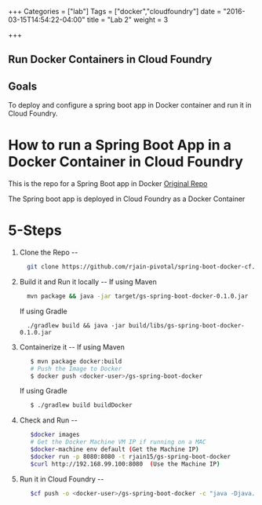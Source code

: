 +++
Categories = ["lab"]
Tags = ["docker","cloudfoundry"]
date = "2016-03-15T14:54:22-04:00"
title = "Lab 2"
weight = 3

+++


Run Docker Containers in Cloud Foundry
-

Goals
--

To deploy and configure a spring boot app in Docker container and run it in Cloud Foundry.

<!--more-->





# How to run a Spring Boot App in a Docker Container in Cloud Foundry

This is the repo for a Spring Boot app in Docker
[Original Repo](https://spring.io/guides/gs/spring-boot-docker/#scratch)

The Spring boot app is deployed in Cloud Foundry as a Docker Container

# 5-Steps

1. Clone the Repo
--
   ```bash
     git clone https://github.com/rjain-pivotal/spring-boot-docker-cf.git
   ```
2. Build it and Run it locally
--
   If using Maven

   ```bash
     mvn package && java -jar target/gs-spring-boot-docker-0.1.0.jar
   ```

   If using Gradle

   ```
     ./gradlew build && java -jar build/libs/gs-spring-boot-docker-0.1.0.jar
   ```

3. Containerize it
--
   If using Maven

   ```bash
      $ mvn package docker:build
      # Push the Image to Docker
      $ docker push <docker-user>/gs-spring-boot-docker
   ```

   If using Gradle

   ```bash
      $ ./gradlew build buildDocker
   ```

4. Check and Run
--
   ```bash
      $docker images
      # Get the Docker Machine VM IP if running on a MAC
      $docker-machine env default (Get the Machine IP)
      $docker run -p 8080:8080 -t rjain15/gs-spring-boot-docker
      $curl http://192.168.99.100:8080  (Use the Machine IP)
   ```

5. Run it in Cloud Foundry
--
   ```bash
      $cf push -o <docker-user>/gs-spring-boot-docker -c "java -Djava.security.egd=file:/dev/./urandom -jar /app.jar"
   ```
